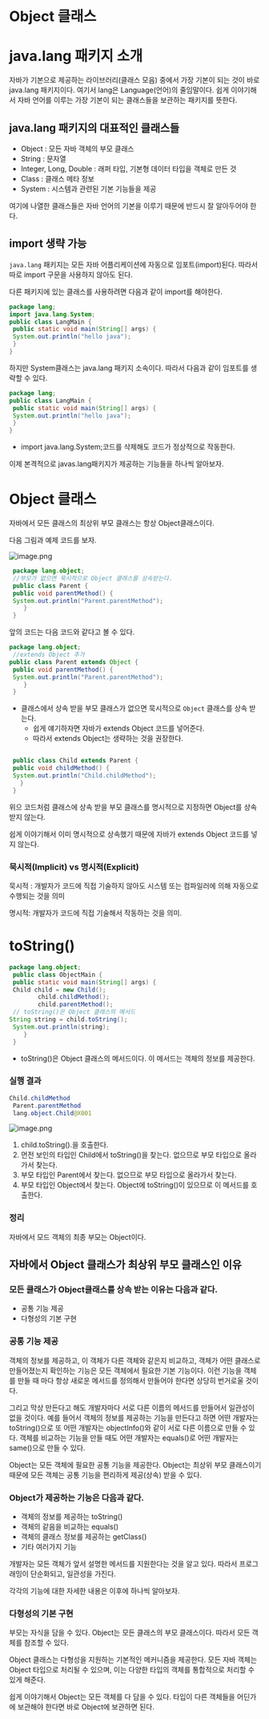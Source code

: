 # Object 클래스

# java.lang 패키지 소개

자바가 기본으로 제공하는 라이브러리(클래스 모음) 중에서 가장 기본이 되는 것이 바로 java.lang 패키지이다. 여기서 lang은 Language(언어)의 줄임말이다. 쉽게 이야기해서 자바 언어를 이루는 가장 기본이 되는 클래스들을 보관하는 패키지를 뜻한다.

## java.lang 패키지의 대표적인 클래스들

- Object : 모든 자바 객체의 부모 클래스
- String : 문자열
- Integer, Long, Double : 래퍼 타입, 기본형 데이터 타입을 객체로 만든 것
- Class : 클래스 메타 정보
- System : 시스템과 관련된 기본 기능들을 제공

여기에 나열한 클래스들은 자바 언어의 기본을 이루기 때문에 반드시 잘 알아두어야 한다.

## import 생략 가능

`java.lang` 패키지는 모든 자바 어플리케이션에 자동으로 임포트(import)된다. 따라서 따로 import 구문을 사용하지 않아도 된다.

다른 패키지에 있는 클래스를 사용하려면 다음과 같이 import를 해야한다.

```java
package lang;
import java.lang.System;
public class LangMain {
 public static void main(String[] args) {
 System.out.println("hello java");
 }
}
```

하지만 System클래스는 java.lang 패키지 소속이다. 따라서 다음과 같이 임포트를 생략할 수 있다.

```java
package lang;
public class LangMain {
 public static void main(String[] args) {
 System.out.println("hello java");
 }
}
```

- import java.lang.System;코드를 삭제해도 코드가 정상적으로 작동한다.

이제 본격적으로 javas.lang패키지가 제공하는 기능들을 하나씩 알아보자.

# Object 클래스

자바에서 모든 클래스의 최상위 부모 클래스는 항상 Object클래스이다.

다음 그림과 예제 코드를 보자.

![image.png](image.png)

```java
 package lang.object;
 //부모가 없으면 묵시적으로 Object 클래스를 상속받는다.
 public class Parent {
 public void parentMethod() {
 System.out.println("Parent.parentMethod");
    }
 }
```

앞의 코드는 다음 코드와 같다고 볼 수 있다.

```java
package lang.object;
 //extends Object 추가
public class Parent extends Object {
 public void parentMethod() {
 System.out.println("Parent.parentMethod");
    }
 }
```

- 클래스에서 상속 받을 부모 클래스가 없으면 묵시적으로 `Object` 클래스를 상속 받는다.
    - 쉽게 얘기하자면 자바가 extends Object 코드를 넣어준다.
    - 따라서 extends Object는 생략하는 것을 권장한다.

```java

 public class Child extends Parent {
 public void childMethod() {
 System.out.println("Child.childMethod");
   }
 }
```

위으 코드처럼 클래스에 상속 받을 부모 클래스를 명시적으로 지정하면 Object를 상속받지 않는다.

쉽게 이야기해서 이미 명시적으로 상속했기 때문에 자바가 extends Object 코드를 넣지 않는다.

### 묵시적(Implicit) vs 명시적(Explicit)

묵시적 : 개발자가 코드에 직접 기술하지 않아도 시스템 또는 컴파일러에 의해 자동으로 수행되는 것을 의미

명시적: 개발자가 코드에 직접 기술해서 작동하는 것을 의미.

# toString()

```java
package lang.object;
 public class ObjectMain {
 public static void main(String[] args) {
 Child child = new Child();
        child.childMethod();
        child.parentMethod();
 // toString()은 Object 클래스의 메서드
String string = child.toString();
 System.out.println(string);
    }
 }
```

- toString()은 Object  클래스의 메서드이다. 이 메서드는 객체의 정보를 제공한다.

### 실행 결과

```java
Child.childMethod
 Parent.parentMethod
 lang.object.Child@X001
```

![image.png](image%201.png)

1. child.toString().을 호출한다.
2. 먼전 보인의 타입인 Child에서 toString()을 찾는다. 없으므로 부모 타입으로 올라가서 찾는다.
3. 부모 타입인 Parent에서 찾는다. 없으므로 부모 타입으로 올라가서 찾는다.
4. 부모 타입인 Object에서 찾는다. Object에 toString()이 있으므로 이 메서드를 호출한다.

### 정리

자바에서 모드 객체의 최종 부모는 Object이다.

## 자바에서 Object 클래스가 최상위 부모 클래스인 이유

### 모든 클래스가 Object클래스를 상속 받는 이유는 다음과 같다.

- 공통 기능 제공
- 다형성의 기본 구현

### 공통 기능 제공

객체의 정보를 제공하고, 이 객체가 다른 객체와 같은지 비교하고, 객체가 어떤 클래스로 만들어졌는지 확인하는 기능은 모든 객체에서 필요한 기본 기능이다. 이런 기능을 객체를 만들 때 마다 항상 새로운 메서드를 정의해서 만들어야 한다면 상당히 번거로울 것이다.

그리고 막상 만든다고 해도 개발자마다 서로 다른 이름의 메서드를 만들어서 일관성이 없을 것이다. 예를 들어서 객체의 정보를 제공하는 기능을 만든다고 하면 어떤 개발자는 toString()으로 또 어떤 개발자는 objectInfo()와 같이 서로 다른 이름으로 만들 수 있다. 객체를 비교하는 기능을 만들 때도 어떤 개발자는 equals()로 어떤 개발자는 same()으로 만들 수 있다.

Object는 모든 객체에 필요한 공통 기능을 제공한다. Object는 최상위 부모 클래스이기 때문에 모든 객체는 공통 기능을 편리하게 제공(상속) 받을 수 있다.

### Object가 제공하는 기능은 다음과 같다.

- 객체의 정보를 제공하는 toString()
- 객체의 같음을 비교하는 equals()
- 객체의 클래스 정보를 제공하는 getClass()
- 기타 여러가지 기능

개발자는 모든 객체가 앞서 설명한 메서드를 지원한다는 것을 알고 있다. 따라서 프로그래밍이 단순화되고, 일관성을 가진다.

각각의 기능에 대한 자세한 내용은 이후에 하나씩 알아보자.

### 다형성의 기본 구현

부모는 자식을 담을 수 있다. Object는 모든 클래스의 부모 클래스이다. 따라서 모든 객체를 참조할 수 있다.

Object 클래스는 다형성을 지원하는 기본적인 메커니즘을 제공한다. 모든 자바 객체는 Object 타입으로 처리될 수 있으며, 이는 다양한 타입의 객체를 통합적으로 처리할 수 있게 해준다.

쉽게 이야기해서 Object는 모든 객체를 다 담을 수 있다. 타입이 다른 객체들을 어딘가에 보관해야 한다면 바로 Object에 보관하면 된다.